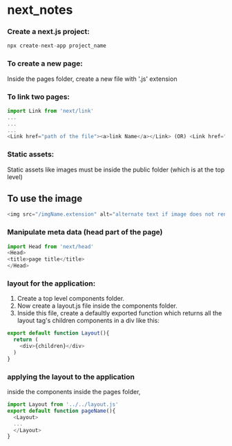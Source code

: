 # next_notes

### Create a next.js project:
```javascript
npx create-next-app project_name
```

### To create a new page:
Inside the pages folder, create a new file with '.js' extension

### To link two pages:
```javascript
import Link from 'next/link'
...
...
...
<Link href="path of the file"><a>link Name</a></Link> (OR) <Link href="path of the file"><button>Button name</button></Link>
```

### Static assets:
Static assets like images must be inside the public folder (which is at the top level)
## To use the image
```javascript
<img src="/imgName.extension" alt="alternate text if image does not render"/>
```

### Manipulate meta data (head part of the page)
```javascript
import Head from 'next/head'
<Head>
<title>page title</title>
</Head>
```

### layout for the application:
1) Create a top level components folder.
2) Now create a layout.js file inside the components folder.
3) Inside this file, create a defaultly exported function which returns all the layout tag's children components in a div like this:
```javascript
export default function Layout(){
  return (
    <div>{children}</div>
  )
}
```

### applying the layout to the application
inside the components inside the pages folder,
```javascript
import Layout from '../../layout.js'
export default function pageName(){
  <Layout>
  ...
  </Layout>
}
```
